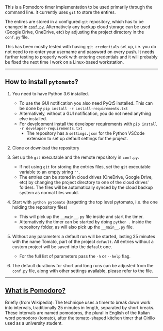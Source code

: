 This is a Pomodoro timer implementation to be used primarily through the command line. It currently uses `git` to store the entires.

The entires are stored in a configured `git` repository, which has to be changed in [`conf.py`](https://github.com/DTasev/pytomato/blob/master/pytomato/conf.py). Alternatively any backup cloud storage can be used (Google Drive, OneDrive, etc) by adjusting the project directory in the `conf.py` file.

This has been mostly tested with having `git credentials` set up, i.e. you do not need to re-enter your username and password on every push. It needs further testing to properly work with entering credentials and it will probably be fixed the next time I work on a Linux-based workstation.

---

How to install `pytomato`?
--------------------------

1. You need to have Python 3.6 installed. 
    - To use the GUI notification you also need PyQt5 installed. This can be done by `pip install -r install-requirements.txt`
    - Alternatively, without a GUI notification, you do not need anything else installed.
    - For development install the developer requirements with `pip install -r developer-requirements.txt`
        - The repository has a `settings.json` for the Python VSCode extension to set up default settings for the project.

1. Clone or download the repository

1. Set up the `git` executable and the remote repository in `conf.py`.
    - If not using `git` for storing the entries files, set the `git` executable variable to an empty string `""`.
    - The entries can be stored in cloud drives (OneDrive, Google Drive, etc) by changing the project directory to one of the cloud drives' folders. The files will be automatically synced by the cloud backup system as normal files would.
    
1. Start with `python pytomato` (targetting the top level pytomato, i.e. the one holding the repository files)
    - This will pick up the `__main__.py` file inside and start the timer.
    - Alternatively the timer can be started by doing `python .` inside the repository folder, as will also pick up the `__main__.py` file.
    
1. Without any parameters a default run will be started, lasting 25 minutes with the name Tomato, part of the project `default`. All entries without a custom project will be saved into the `default` one.
    - For the full list of parameters pass the `-h` or `--help` flag.

1. The default durations for short and long runs can be adjusted from the `conf.py` file, along with other settings available, please refer to the file.

---

[What is Pomodoro?](https://en.wikipedia.org/wiki/Pomodoro_Technique)
---------------------------------------------------------------------
Briefly (from Wikipedia): The technique uses a timer to break down work into intervals, traditionally 25 minutes in length, separated by short breaks. These intervals are named pomodoros, the plural in English of the Italian word pomodoro (tomato), after the tomato-shaped kitchen timer that Cirillo used as a university student.

